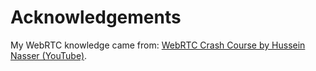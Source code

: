 # Acknowledgements

My WebRTC knowledge came from: [WebRTC Crash Course by Hussein Nasser (YouTube)](https://www.youtube.com/watch?v=FExZvpVvYxA).
